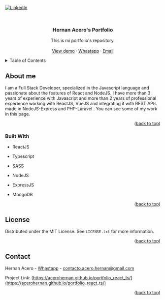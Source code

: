 <div id="top"></div>
<!--
*** Thanks for checking out the Best-README-Template. If you have a suggestion
*** that would make this better, please fork the repo and create a pull request
*** or simply open an issue with the tag "enhancement".
*** Don't forget to give the project a star!
*** Thanks again! Now go create something AMAZING! :D
-->



<!-- PROJECT SHIELDS -->
<!--
*** I'm using markdown "reference style" links for readability.
*** Reference links are enclosed in brackets [ ] instead of parentheses ( ).
*** See the bottom of this document for the declaration of the reference variables
*** for contributors-url, forks-url, etc. This is an optional, concise syntax you may use.
*** https://www.markdownguide.org/basic-syntax/#reference-style-links
-->
[![LinkedIn][linkedin-shield]][linkedin-url]



<!-- PROJECT LOGO -->
<br />
<div align="center">

<h3 align="center">Hernan Acero's Portfolio</h3>

  <p align="center">
    This is mi portfolio's repository.
    <br />
    <br />
    <a href="https://github.com/github_username/repo_name">View demo</a>
    ·
    <a href="https://github.com/github_username/repo_name/issues">Whastapp</a>
    ·
    <a href="https://github.com/github_username/repo_name/issues">Email</a>
  </p>
</div>



<!-- TABLE OF CONTENTS -->
<details>
  <summary>Table of Contents</summary>
  <ol>
    <li>
      <a href="#about-the-project">About The Project</a>
      <ul>
        <li><a href="#built-with">Built With</a></li>
      </ul>
    </li>
    <li><a href="#license">License</a></li>
    <li><a href="#contact">Contact</a></li>
  </ol>
</details>



<!-- ABOUT THE PROJECT -->
## About me
I am a Full Stack Developer, specialized in the Javascript language and passionate about the features of React and NodeJS. I have more than 3 years of experience with Javascript and more than 2 years of professional experience working with ReactJS, VueJS and integrating it with REST APIs made in NodeJS-Express and PHP-Laravel . You can see some of my work in this page.

<p align="right">(<a href="#top">back to top</a>)</p>

### Built With

* <p>ReactJS</p>
* <p>Typescript</p>
* <p>SASS</p>
* <p>NodeJS</p>
* <p>ExpressJS</p>
* <p>MongoDB</p>

<p align="right">(<a href="#top">back to top</a>)</p>

<!-- LICENSE -->
## License

Distributed under the MIT License. See `LICENSE.txt` for more information.

<p align="right">(<a href="#top">back to top</a>)</p>



<!-- CONTACT -->
## Contact

Hernan Acero - [Whastapp](https://api.whatsapp.com/send?phone=51999113934&text=Hola%20Hernan!%20%F0%9F%98%83) - contacto.acero.hernan@gmail.com

Project Link: [https://acerohernan.github.io/portfolio_react_ts/](https://acerohernan.github.io/portfolio_react_ts/)

<p align="right">(<a href="#top">back to top</a>)</p>

<!-- MARKDOWN LINKS & IMAGES -->
<!-- https://www.markdownguide.org/basic-syntax/#reference-style-links -->
[linkedin-shield]: https://img.shields.io/badge/-LinkedIn-black.svg?style=for-the-badge&logo=linkedin&colorB=555
[linkedin-url]: https://www.linkedin.com/in/hernan-acero/
[product-screenshot]: images/screenshot.png
